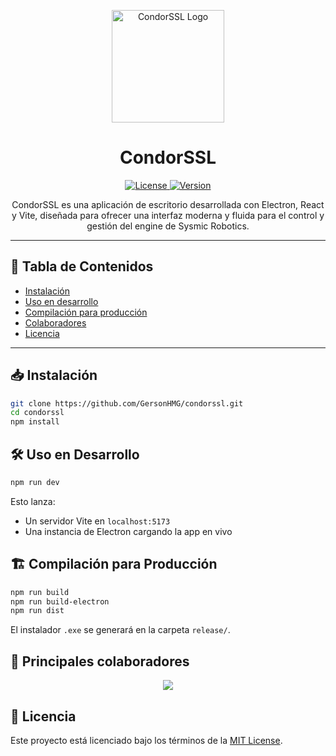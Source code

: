
<p align="center">
  <img src="https://raw.githubusercontent.com/GersonHMG/frontend_prototype/blob/main/docs/logoinsight.png" alt="CondorSSL Logo" width="180"/>
</p>

<h1 align="center">CondorSSL</h1>

<p align="center">
  <a href="https://github.com/GersonHMG/frontend_prototype/blob/main/LICENSE">
    <img src="https://img.shields.io/github/license/GersonHMG/frontend_prototype" alt="License">
  </a>
  <a href="https://img.shields.io/github/package-json/v/GersonHMG/frontend_prototype">
    <img src="https://img.shields.io/github/package-json/v/GersonHMG/frontend_prototype" alt="Version">
  </a>
</p>

<p align="center">
  CondorSSL es una aplicación de escritorio desarrollada con Electron, React y Vite, diseñada para ofrecer una interfaz moderna y fluida para el control y gestión del engine de Sysmic Robotics.
</p>


---

## 🧩 Tabla de Contenidos

- [Instalación](#instalación)
- [Uso en desarrollo](#uso-en-desarrollo)
- [Compilación para producción](#compilación-para-producción)
- [Colaboradores](#colaboradores)
- [Licencia](#licencia)

---


## 📥 Instalación

```bash
git clone https://github.com/GersonHMG/condorssl.git
cd condorssl
npm install
```


## 🛠️ Uso en Desarrollo

```bash
npm run dev
```

Esto lanza:
- Un servidor Vite en `localhost:5173`
- Una instancia de Electron cargando la app en vivo


## 🏗️ Compilación para Producción

```bash
npm run build
npm run build-electron
npm run dist
```

El instalador `.exe` se generará en la carpeta `release/`.


## 👥 Principales colaboradores

<p align="center">
  <a href="https://github.com/GersonHMG/frontend_prototype/graphs/contributors">
    <img src="https://contrib.rocks/image?repo=GersonHMG/frontend_prototype" />
  </a>
</p>


## 📄 Licencia

Este proyecto está licenciado bajo los términos de la [MIT License](LICENSE).
